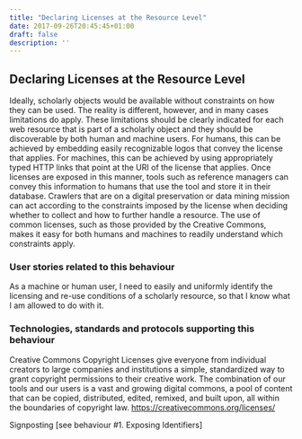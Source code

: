 ```yaml
---
title: "Declaring Licenses at the Resource Level"
date: 2017-09-26T20:45:45+01:00
draft: false
description: ''
---
```


## Declaring Licenses at the Resource Level
Ideally, scholarly objects would be available without constraints on how they can be used. The reality is different, however, and in many cases limitations do apply. These limitations should be clearly indicated for each web resource that is part of a scholarly object and they should be discoverable by both human and machine users. For humans, this can be achieved by embedding easily recognizable logos that convey the license that applies. For machines, this can be achieved by using appropriately typed HTTP links that point at the URI of the license that applies. Once licenses are exposed in this manner, tools such as reference managers can convey this information to humans that use the tool and store it in their database. Crawlers that are on a digital preservation or data mining mission can act according to the constraints imposed by the license when deciding whether to collect and how to further handle a resource. The use of common licenses, such as those provided by the Creative Commons, makes it easy for both humans and machines to readily understand which constraints apply. 

### User stories related to this behaviour
As a machine or human user, I need to easily and uniformly identify the licensing and re-use conditions of a scholarly resource, so that I know what I am allowed to do with it.


### Technologies, standards and protocols supporting this behaviour
Creative Commons Copyright Licenses give everyone from individual creators to large companies and institutions a simple, standardized way to grant copyright permissions to their creative work. The combination of our tools and our users is a vast and growing digital commons, a pool of content that can be copied, distributed, edited, remixed, and built upon, all within the boundaries of copyright law. https://creativecommons.org/licenses/

Signposting [see behaviour #1. Exposing Identifiers]

